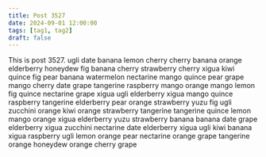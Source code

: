```yaml
---
title: Post 3527
date: 2024-09-01 12:00:00
tags: [tag1, tag2]
draft: false
---
```

This is post 3527.
ugli
date
banana
lemon
cherry
cherry
banana
orange
elderberry
honeydew
fig
banana
cherry
strawberry
cherry
xigua
kiwi
quince
fig
pear
banana
watermelon
nectarine
mango
quince
pear
grape
mango
cherry
date
grape
tangerine
raspberry
mango
orange
mango
lemon
fig
quince
nectarine
grape
xigua
ugli
elderberry
xigua
mango
quince
raspberry
tangerine
elderberry
pear
orange
strawberry
yuzu
fig
ugli
zucchini
orange
kiwi
orange
strawberry
tangerine
tangerine
quince
lemon
mango
orange
xigua
elderberry
yuzu
strawberry
banana
banana
date
grape
elderberry
xigua
zucchini
nectarine
date
elderberry
xigua
ugli
kiwi
banana
xigua
raspberry
ugli
lemon
orange
pear
nectarine
orange
grape
tangerine
orange
honeydew
orange
cherry
grape
